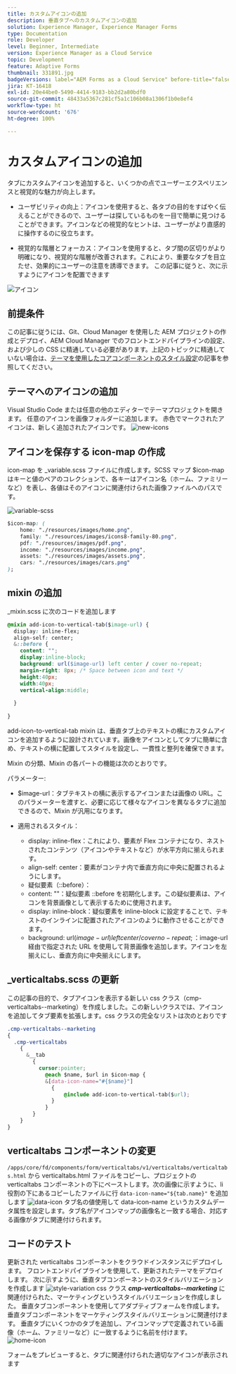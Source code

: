 ```yaml
---
title: カスタムアイコンの追加
description: 垂直タブへのカスタムアイコンの追加
solution: Experience Manager, Experience Manager Forms
type: Documentation
role: Developer
level: Beginner, Intermediate
version: Experience Manager as a Cloud Service
topic: Development
feature: Adaptive Forms
thumbnail: 331891.jpg
badgeVersions: label="AEM Forms as a Cloud Service" before-title="false"
jira: KT-16418
exl-id: 20e44be0-5490-4414-9183-bb2d2a80bdf0
source-git-commit: 48433a5367c281cf5a1c106b08a1306f1b0e8ef4
workflow-type: ht
source-wordcount: '676'
ht-degree: 100%

---
```


# カスタムアイコンの追加

タブにカスタムアイコンを追加すると、いくつかの点でユーザーエクスペリエンスと視覚的な魅力が向上します。

* ユーザビリティの向上：アイコンを使用すると、各タブの目的をすばやく伝えることができるので、ユーザーは探しているものを一目で簡単に見つけることができます。アイコンなどの視覚的なヒントは、ユーザーがより直感的に操作するのに役立ちます。

* 視覚的な階層とフォーカス：アイコンを使用すると、タブ間の区切りがより明確になり、視覚的な階層が改善されます。これにより、重要なタブを目立たせ、効果的にユーザーの注意を誘導できます。
この記事に従うと、次に示すようにアイコンを配置できます

![アイコン](assets/icons.png)

## 前提条件

この記事に従うには、Git、Cloud Manager を使用した AEM プロジェクトの作成とデプロイ、AEM Cloud Manager でのフロントエンドパイプラインの設定、および少しの CSS に精通している必要があります。上記のトピックに精通していない場合は、[テーマを使用したコアコンポーネントのスタイル設定](https://experienceleague.adobe.com/ja/docs/experience-manager-cloud-service/content/forms/adaptive-forms-authoring/authoring-adaptive-forms-core-components/create-an-adaptive-form-on-forms-cs/using-themes-in-core-components#rename-env-file-theme-folder)の記事を参照してください。

## テーマへのアイコンの追加

Visual Studio Code または任意の他のエディターでテーマプロジェクトを開きます。
任意のアイコンを画像フォルダーに追加します。
赤色でマークされたアイコンは、新しく追加されたアイコンです。
![new-icons](assets/newicons.png)

## アイコンを保存する icon-map の作成

icon-map を _variable.scss ファイルに作成します。SCSS マップ $icon-map はキーと値のペアのコレクションで、各キーはアイコン名（ホーム、ファミリーなど）を表し、各値はそのアイコンに関連付けられた画像ファイルへのパスです。

![variable-scss](assets/variable_scss.png)

```css
$icon-map: (
    home: "./resources/images/home.png",
    family: "./resources/images/icons8-family-80.png",
    pdf: "./resources/images/pdf.png",
    income: "./resources/images/income.png",
    assets: "./resources/images/assets.png",
    cars: "./resources/images/cars.png"
);
```

## mixin の追加

_mixin.scss に次のコードを追加します

```css
@mixin add-icon-to-vertical-tab($image-url) {
  display: inline-flex;
  align-self: center;
  &::before {
    content: "";
    display:inline-block;
    background: url($image-url) left center / cover no-repeat;
    margin-right: 8px; /* Space between icon and text */
    height:40px;
    width:40px;
    vertical-align:middle;
    
  }
  
}
```

add-icon-to-vertical-tab mixin は、垂直タブ上のテキストの横にカスタムアイコンを追加するように設計されています。画像をアイコンとしてタブに簡単に含め、テキストの横に配置してスタイルを設定し、一貫性と整列を確保できます。

Mixin の分類、Mixin の各パートの機能は次のとおりです。

パラメーター:

* $image-url：タブテキストの横に表示するアイコンまたは画像の URL。このパラメーターを渡すと、必要に応じて様々なアイコンを異なるタブに追加できるので、Mixin が汎用になります。

* 適用されるスタイル：

   * display: inline-flex：これにより、要素が Flex コンテナになり、ネストされたコンテンツ（アイコンやテキストなど）が水平方向に揃えられます。
   * align-self: center：要素がコンテナ内で垂直方向に中央に配置されるようにします。
   * 疑似要素（::before）：
   * content: &quot;&quot;：疑似要素 ::before を初期化します。この疑似要素は、アイコンを背景画像として表示するために使用されます。
   * display: inline-block：疑似要素を inline-block に設定することで、テキストのインラインに配置されたアイコンのように動作させることができます。
   * background: url($image-url) left center / cover no-repeat;：$image-url 経由で指定された URL を使用して背景画像を追加します。アイコンを左揃えにし、垂直方向に中央揃えにします。

## _verticaltabs.scss の更新

この記事の目的で、タブアイコンを表示する新しい css クラス（cmp-verticaltabs--marketing）を作成しました。この新しいクラスでは、アイコンを追加してタブ要素を拡張します。css クラスの完全なリストは次のとおりです

```css
.cmp-verticaltabs--marketing
{
  .cmp-verticaltabs
    {
      &__tab 
        {
          cursor:pointer;
            @each $name, $url in $icon-map {
            &[data-icon-name="#{$name}"]
              {
                  @include add-icon-to-vertical-tab($url);
              }
            }
        }
    }
}
```

## verticaltabs コンポーネントの変更

```/apps/core/fd/components/form/verticaltabs/v1/verticaltabs/verticaltabs.html``` から verticaltabs.html ファイルをコピーし、プロジェクトの verticaltabs コンポーネントの下にペーストします。次の画像に示すように、li 役割の下にあるコピーしたファイルに行 ```data-icon-name="${tab.name}"``` を追加します
![data-icon](assets/data-icons.png)
タブ名の値使用して data-icon-name というカスタムデータ属性を設定します。タブ名がアイコンマップの画像名と一致する場合、対応する画像がタブに関連付けられます。



## コードのテスト

更新された verticaltabs コンポーネントをクラウドインスタンスにデプロイします。
フロントエンドパイプラインを使用して、更新されたテーマをデプロイします。
次に示すように、垂直タブコンポーネントのスタイルバリエーションを作成します
![style-variation](assets/verticaltab-style-variation.png)
css クラス _**cmp-verticaltabs--marketing**_ に関連付けられた、マーケティングというスタイルバリエーションを作成しました。
垂直タブコンポーネントを使用してアダプティブフォームを作成します。垂直タブコンポーネントをマーケティングスタイルバリエーションに関連付けます。
垂直タブにいくつかのタブを追加し、アイコンマップで定義されている画像（ホーム、ファミリーなど）に一致するように名前を付けます。
![home-icon](assets/tab-name.png)

フォームをプレビューすると、タブに関連付けられた適切なアイコンが表示されます
